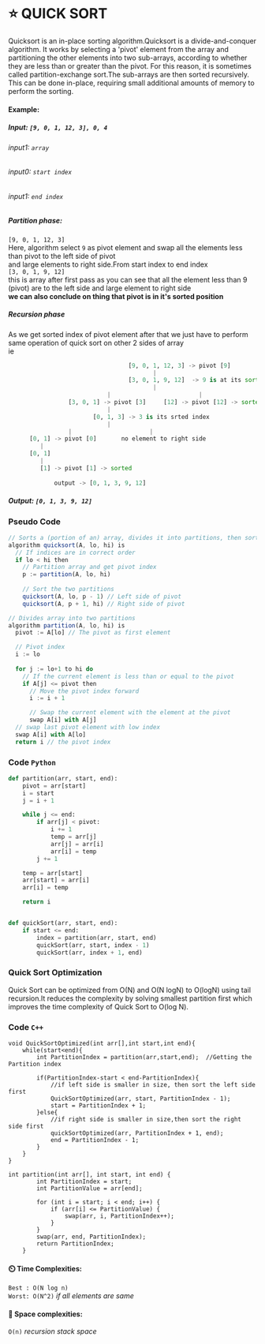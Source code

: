 # ⭐ QUICK SORT

Quicksort is an in-place sorting algorithm.Quicksort is a divide-and-conquer algorithm. 
It works by selecting a 'pivot' element from the array and partitioning the other elements into two sub-arrays, 
according to whether they are less than or greater than the pivot. For this reason, 
it is sometimes called partition-exchange sort.The sub-arrays are then sorted recursively. 
This can be done in-place, requiring small additional amounts of memory to perform the sorting.
#### Example: 

##### Input: `[9, 0, 1, 12, 3], 0, 4` 
###### input1: `array`
###### input0: `start index`
###### input1: `end index`

##### Partition phase: 
`[9, 0, 1, 12, 3]`<br/>
Here, algorithm select `9` as pivot element and swap all the elements less than pivot to the left side of pivot <br/>
and large elements to right side.From start index to end index<br/>
`[3, 0, 1, 9, 12]` <br/>
this is array after first pass as you can see that all the element less than 9 (pivot) are to the left side and large element to right side <br/>
**we can also conclude on thing that pivot is in it's sorted position** <br/>
##### Recursion phase
As we get sorted index of pivot element after that we just have to perform same operation of quick sort on other 2 sides of array <br/>
ie
```py
                                  [9, 0, 1, 12, 3] -> pivot [9]
                                         |
                                  [3, 0, 1, 9, 12]  -> 9 is at its sorted index
                                         |
                            |                         |
                 [3, 0, 1] -> pivot [3]     [12] -> pivot [12] -> sorted           
                            |
                        [0, 1, 3] -> 3 is its srted index
                            |
                 |                      |
      [0, 1] -> pivot [0]       no element to right side
         |
      [0, 1]
         |
         [1] -> pivot [1] -> sorted
               
             output -> [0, 1, 3, 9, 12]
```



##### Output: `[0, 1, 3, 9, 12]`


### Pseudo Code
``` js
// Sorts a (portion of an) array, divides it into partitions, then sorts those
algorithm quicksort(A, lo, hi) is 
  // If indices are in correct order
  if lo < hi then 
    // Partition array and get pivot index
    p := partition(A, lo, hi) 
      
    // Sort the two partitions
    quicksort(A, lo, p - 1) // Left side of pivot
    quicksort(A, p + 1, hi) // Right side of pivot

// Divides array into two partitions
algorithm partition(A, lo, hi) is 
  pivot := A[lo] // The pivot as first element

  // Pivot index
  i := lo 
  
  for j := lo+1 to hi do 
    // If the current element is less than or equal to the pivot
    if A[j] <= pivot then 
      // Move the pivot index forward
      i := i + 1

      // Swap the current element with the element at the pivot
      swap A[i] with A[j] 
  // swap last pivot element with low index
  swap A[i] with A[lo]
  return i // the pivot index
```

### Code `Python`
``` py
def partition(arr, start, end):
    pivot = arr[start]
    i = start
    j = i + 1

    while j <= end:
        if arr[j] < pivot:
            i += 1
            temp = arr[j]
            arr[j] = arr[i]
            arr[i] = temp
        j += 1

    temp = arr[start]
    arr[start] = arr[i]
    arr[i] = temp

    return i


def quickSort(arr, start, end):
    if start <= end:
        index = partition(arr, start, end)
        quickSort(arr, start, index - 1)
        quickSort(arr, index + 1, end)

```

### Quick Sort Optimization

Quick Sort can be optimized from O(N) and O(N logN) to O(logN) using tail recursion.It reduces the complexity by solving smallest partition first which improves the time complexity of Quick Sort to O(log N).
### Code `C++`
```
void QuickSortOptimized(int arr[],int start,int end){
    while(start<end){
        int PartitionIndex = partition(arr,start,end);  //Getting the Partition index 

        if(PartitionIndex-start < end-PartitionIndex){
            //if left side is smaller in size, then sort the left side first
            QuickSortOptimized(arr, start, PartitionIndex - 1);
			start = PartitionIndex + 1;
        }else{
            //if right side is smaller in size,then sort the right side first
            quickSortOptimized(arr, PartitionIndex + 1, end);
            end = PartitionIndex - 1;
        }
    }
}

int partition(int arr[], int start, int end) {
		int PartitionIndex = start;
		int PartitionValue = arr[end];

		for (int i = start; i < end; i++) {
			if (arr[i] <= PartitionValue) {
				swap(arr, i, PartitionIndex++);
			}
		}
		swap(arr, end, PartitionIndex);
		return PartitionIndex;
	}

```

#### ⏲️ Time Complexities:
`Best : O(N log n)`
<br/>
`Worst: O(N^2)`  *if all elements are same*

#### 👾 Space complexities:
`O(n)`  *recursion stack space*
